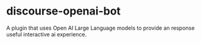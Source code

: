 # discourse-openai-bot
A plugin that uses Open AI Large Language models to provide an response useful interactive ai experience.
